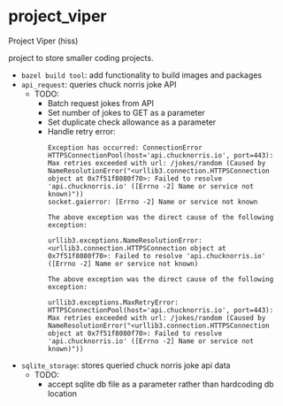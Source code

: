 # project_viper
Project Viper (hiss)

project to store smaller coding projects.

- `bazel build tool`: add functionality to build images and packages
- `api_request`: queries chuck norris joke API
    - TODO:
        - Batch request jokes from API
        - Set number of jokes to GET as a parameter
        - Set duplicate check allowance as a parameter
        - Handle retry error:
            ```
            Exception has occurred: ConnectionError
            HTTPSConnectionPool(host='api.chucknorris.io', port=443): Max retries exceeded with url: /jokes/random (Caused by NameResolutionError("<urllib3.connection.HTTPSConnection object at 0x7f51f8080f70>: Failed to resolve 'api.chucknorris.io' ([Errno -2] Name or service not known)"))
            socket.gaierror: [Errno -2] Name or service not known

            The above exception was the direct cause of the following exception:

            urllib3.exceptions.NameResolutionError: <urllib3.connection.HTTPSConnection object at 0x7f51f8080f70>: Failed to resolve 'api.chucknorris.io' ([Errno -2] Name or service not known)

            The above exception was the direct cause of the following exception:

            urllib3.exceptions.MaxRetryError: HTTPSConnectionPool(host='api.chucknorris.io', port=443): Max retries exceeded with url: /jokes/random (Caused by NameResolutionError("<urllib3.connection.HTTPSConnection object at 0x7f51f8080f70>: Failed to resolve 'api.chucknorris.io' ([Errno -2] Name or service not known)"))
            ```
- `sqlite_storage`: stores queried chuck norris joke api data
    - TODO:
        - accept sqlite db file as a parameter rather than hardcoding db location
